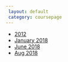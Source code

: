```yaml
--- 
 layout: default 
 category: coursepage 
--- 
```

+ [2012](me_2012.png)
+ [January 2018](me_2018_Jan.jpg)
+ [June 2018](me_2018_Jun.jpg)
+ [Aug 2018](me_2018_Aug.jpg)
